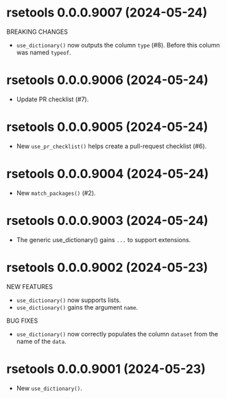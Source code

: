 <!-- NEWS.md is maintained by https://cynkra.github.io/fledge, do not edit -->

# rsetools 0.0.0.9007 (2024-05-24)

BREAKING CHANGES

* `use_dictionary()` now outputs the column `type`  (#8). Before this column was
named `typeof`.

# rsetools 0.0.0.9006 (2024-05-24)

* Update PR checklist (#7).

# rsetools 0.0.0.9005 (2024-05-24)

* New `use_pr_checklist()` helps create a pull-request checklist (#6).

# rsetools 0.0.0.9004 (2024-05-24)

* New `match_packages()` (#2).

# rsetools 0.0.0.9003 (2024-05-24)

* The generic use_dictionary() gains `...` to support extensions.

# rsetools 0.0.0.9002 (2024-05-23)

NEW FEATURES

* `use_dictionary()` now supports lists.
* `use_dictionary()` gains the argument `name`.

BUG FIXES

* `use_dictionary()` now correctly populates the column `dataset` from the name of
the `data`.

# rsetools 0.0.0.9001 (2024-05-23)

* New `use_dictionary()`.
